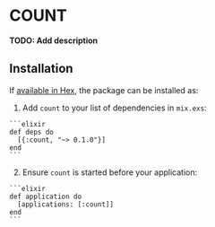 # COUNT

**TODO: Add description**

## Installation

If [available in Hex](https://hex.pm/docs/publish), the package can be installed as:

  1. Add `count` to your list of dependencies in `mix.exs`:

    ```elixir
    def deps do
      [{:count, "~> 0.1.0"}]
    end
    ```

  2. Ensure `count` is started before your application:

    ```elixir
    def application do
      [applications: [:count]]
    end
    ```

